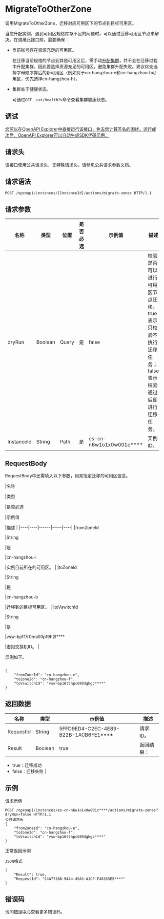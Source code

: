 # MigrateToOtherZone

调用MigrateToOtherZone，迁移对应可用区下的节点到目标可用区。

当您升配实例，遇到可用区规格库存不足的问题时，可以通过迁移可用区节点来解决。在调用此接口前，需要确保：

-   当前账号存在资源充足的可用区。

    在迁移当前规格的节点到其他可用区后，需手动[升配集群](~~96650~~)，并不会在迁移过程中升配集群，因此要选择资源充足的可用区，避免集群升配失败。建议优先选择字母顺序靠后的新可用区（例如对于cn-hangzhou-e和cn-hangzhou-h可用区，优先选择cn-hangzhou-h）。

-   集群处于健康状态。

    可通过`GET _cat/health?v`命令查看集群健康状态。


## 调试

[您可以在OpenAPI Explorer中直接运行该接口，免去您计算签名的困扰。运行成功后，OpenAPI Explorer可以自动生成SDK代码示例。](https://api.aliyun.com/#product=elasticsearch&api=MigrateToOtherZone&type=ROA&version=2017-06-13)

## 请求头

该接口使用公共请求头，无特殊请求头。请参见公共请求参数文档。

## 请求语法

```
POST /openapi/instances/[InstanceId]/actions/migrate-zones HTTP/1.1
```

## 请求参数

|名称|类型|位置|是否必选|示例值|描述|
|--|--|--|----|---|--|
|dryRun|Boolean|Query|是|false|校验是否可以进行可用区节点迁移。true表示只校验不执行迁移任务；false表示校验通过后即进行迁移任务。 |
|InstanceId|String|Path|是|es-cn-n6w1o1x0w001c\*\*\*\*|实例ID。 |

## RequestBody

RequestBody中还需填入以下参数，用来指定迁移的可用区信息。

|名称

|类型

|是否必选

|示例值

|描述 |
|----|----|------|-----|----|
|fromZoneId

|String

|是

|cn-hangzhou-i

|实例目前所在的可用区。 |
|toZoneId

|String

|是

|cn-hangzhou-b

|迁移到的目标可用区。 |
|toVswitchId

|String

|是

|vsw-bp1f7r0ma00pf9h2l\*\*\*\*

|虚拟交换机ID。 |

示例如下。

```

{
    "fromZoneId": "cn-hangzhou-e",
    "toZoneId": "cn-hangzhou-f",
    "toVswitchId": "vsw-bp16t5hpc689dgkgc****"
}

```

## 返回数据

|名称|类型|示例值|描述|
|--|--|---|--|
|RequestId|String|5FFD9ED4-C2EC-4E89-B22B-1ACB6FE1\*\*\*\*|请求ID。 |
|Result|Boolean|true|返回结果：

 -   true：迁移成功
-   false：迁移失败 |

## 示例

请求示例

```
POST /openapi/instances/es-cn-n6w1o1x0w001c****/actions/migrate-zones?dryRun=false HTTP/1.1
公共请求头
{
    "fromZoneId": "cn-hangzhou-e",
    "toZoneId": "cn-hangzhou-f",
    "toVswitchId": "vsw-bp16t5hpc689dgkgc****"
}
```

正常返回示例

`JSON`格式

```
{
	"Result": true,
	"RequestId": "24A77388-9444-49A3-A1CF-F48385E5****"
}
```

## 错误码

访问[错误中心](https://error-center.aliyun.com/status/product/elasticsearch)查看更多错误码。

